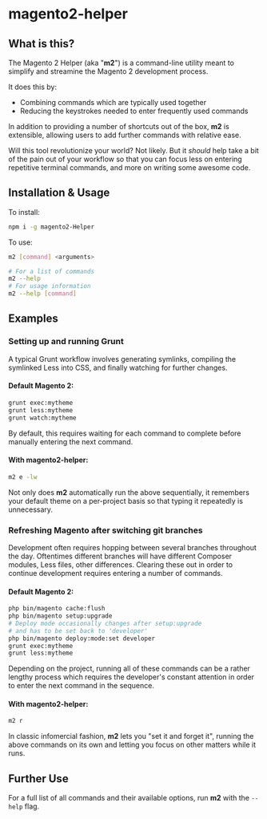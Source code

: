 # magento2-helper

## What is this?
The Magento 2 Helper (aka "**m2**") is a command-line utility meant to simplify and streamine the Magento 2 development process.

It does this by:
* Combining commands which are typically used together
* Reducing the keystrokes needed to enter frequently used commands

In addition to providing a number of shortcuts out of the box, **m2** is extensible, allowing users to add further commands with relative ease.

Will this tool revolutionize your world? Not likely. But it _should_ help take a bit of the pain out of your workflow so that you can focus less on entering repetitive terminal commands, and more on writing some awesome code.

## Installation & Usage

To install:
```bash
npm i -g magento2-Helper
```

To use:
```bash
m2 [command] <arguments>

# For a list of commands
m2 --help
# For usage information
m2 --help [command]
```

## Examples


### Setting up and running Grunt
A typical Grunt workflow involves generating symlinks, compiling the symlinked Less into CSS, and finally watching for further changes.

#### Default Magento 2:
```bash
grunt exec:mytheme
grunt less:mytheme
grunt watch:mytheme
```

By default, this requires waiting for each command to complete before manually entering the next command.

#### With magento2-helper:
```bash
m2 e -lw
```

Not only does **m2** automatically run the above sequentially, it remembers your default theme on a per-project basis so that typing it repeatedly is unnecessary.


### Refreshing Magento after switching git branches

Development often requires hopping between several branches throughout the day. Oftentimes different branches will have different Composer modules, Less files, other differences. Clearing these out in order to continue development requires entering a number of commands.

#### Default Magento 2:
```bash
php bin/magento cache:flush
php bin/magento setup:upgrade
# Deploy mode occasionally changes after setup:upgrade
# and has to be set back to 'developer'
php bin/magento deploy:mode:set developer
grunt exec:mytheme
grunt less:mytheme
```

Depending on the project, running all of these commands can be a rather lengthy process which requires the developer's constant attention in order to enter the next command in the sequence.

#### With magento2-helper:
```bash
m2 r
```
In classic infomercial fashion, **m2** lets you "set it and forget it", running the above commands on its own and letting you focus on other matters while it runs.



## Further Use

For a full list of all commands and their available options, run **m2** with the `--help` flag.
